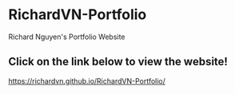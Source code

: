 # RichardVN-Portfolio
Richard Nguyen's Portfolio Website

## Click on the link below to view the website!
https://richardvn.github.io/RichardVN-Portfolio/
